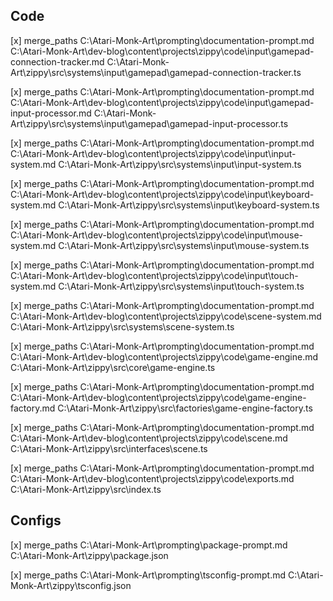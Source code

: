 ## Code

[x]
merge_paths C:\Atari-Monk-Art\prompting\documentation-prompt.md C:\Atari-Monk-Art\dev-blog\content\projects\zippy\code\input\gamepad-connection-tracker.md C:\Atari-Monk-Art\zippy\src\systems\input\gamepad\gamepad-connection-tracker.ts

[x]
merge_paths C:\Atari-Monk-Art\prompting\documentation-prompt.md C:\Atari-Monk-Art\dev-blog\content\projects\zippy\code\input\gamepad-input-processor.md C:\Atari-Monk-Art\zippy\src\systems\input\gamepad\gamepad-input-processor.ts

[x]
merge_paths C:\Atari-Monk-Art\prompting\documentation-prompt.md C:\Atari-Monk-Art\dev-blog\content\projects\zippy\code\input\input-system.md C:\Atari-Monk-Art\zippy\src\systems\input\input-system.ts

[x]
merge_paths C:\Atari-Monk-Art\prompting\documentation-prompt.md C:\Atari-Monk-Art\dev-blog\content\projects\zippy\code\input\keyboard-system.md C:\Atari-Monk-Art\zippy\src\systems\input\keyboard-system.ts

[x]
merge_paths C:\Atari-Monk-Art\prompting\documentation-prompt.md C:\Atari-Monk-Art\dev-blog\content\projects\zippy\code\input\mouse-system.md C:\Atari-Monk-Art\zippy\src\systems\input\mouse-system.ts

[x]
merge_paths C:\Atari-Monk-Art\prompting\documentation-prompt.md C:\Atari-Monk-Art\dev-blog\content\projects\zippy\code\input\touch-system.md C:\Atari-Monk-Art\zippy\src\systems\input\touch-system.ts

[x]
merge_paths C:\Atari-Monk-Art\prompting\documentation-prompt.md C:\Atari-Monk-Art\dev-blog\content\projects\zippy\code\scene-system.md C:\Atari-Monk-Art\zippy\src\systems\scene-system.ts

[x]
merge_paths C:\Atari-Monk-Art\prompting\documentation-prompt.md C:\Atari-Monk-Art\dev-blog\content\projects\zippy\code\game-engine.md C:\Atari-Monk-Art\zippy\src\core\game-engine.ts

[x]
merge_paths C:\Atari-Monk-Art\prompting\documentation-prompt.md C:\Atari-Monk-Art\dev-blog\content\projects\zippy\code\game-engine-factory.md C:\Atari-Monk-Art\zippy\src\factories\game-engine-factory.ts

[x]
merge_paths C:\Atari-Monk-Art\prompting\documentation-prompt.md C:\Atari-Monk-Art\dev-blog\content\projects\zippy\code\scene.md C:\Atari-Monk-Art\zippy\src\interfaces\scene.ts

[x]
merge_paths C:\Atari-Monk-Art\prompting\documentation-prompt.md C:\Atari-Monk-Art\dev-blog\content\projects\zippy\code\exports.md C:\Atari-Monk-Art\zippy\src\index.ts

## Configs

[x]
merge_paths C:\Atari-Monk-Art\prompting\package-prompt.md C:\Atari-Monk-Art\zippy\package.json

[x]
merge_paths C:\Atari-Monk-Art\prompting\tsconfig-prompt.md C:\Atari-Monk-Art\zippy\tsconfig.json

